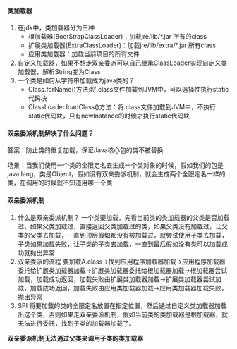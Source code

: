 #### 类加载器
1. 在jdk中，类加载器分为三种 
    - 根加载器(BootStrapClassLoader)：加载jre/lib/*.jar 所有的class 
    - 扩展类加载器(ExtraClassLoader)：加载jre/lib/extra/*.jar 所有class
    - 应用类加载器：加载当前项目的所有文件
2. 自定义加载器，如果不想走双亲委派可以自己继承ClassLoader实现自定义类加载器，解析String变为Class
3. 一个类是如何从字符串加载成为java类的？
    - Class.forName()方法:将.class文件加载到JVM中，可以选择性执行static代码块
    - ClassLoader.loadClass()方法：将.class文件加载到JVM中，不执行static代码块，只有newInstance的时候才执行static代码块

#### 双亲委派机制解决了什么问题？
答案：防止类的重复加载，保证Java核心包的类不被替换

场景：当我们使用一个类的全限定名去生成一个类对象的时候，假如我们的包是java.lang，类是Object，假如没有双亲委派机制，就会生成两个全限定名一样的类，在调用的时候就不知道用哪一个类
#### 双亲委派机制
1. 什么是双亲委派机制？
一个类要加载，先看当前类的类加载器的父类是否加载过，如果父类加载过，直接返回父类加载过的类，如果父类没有加载过，让父类的父类去加载，一直到顶层假如都没有被加载过，就尝试使用子类去加载，子类如果加载失败，让子类的子类去加载，一直到最后假如没有类可以加载成功就抛出异常
2. 双亲委派的流程
要加载A.class->找到应用程序加载器加载->应用程序加载器委托给扩展类加载器加载->扩展类加载器委托给根加载器加载->根加载器尝试加载，加载成功返回，加载失败由扩展类加载器加载->扩展类加载器尝试加载，加载成功返回，加载失败由应用类加载器加载->应用类加载器加载失败，抛出异常
3. SPI
将要加载的类的全限定名放置在指定位置，然后通过自定义类加载器加载出这个类，否则如果走双亲委派机制，假如当前类的类加载器是根加载器，就无法进行委托，找到子类的加载器加载了。

**双亲委派机制无法通过父类来调用子类的类加载器**